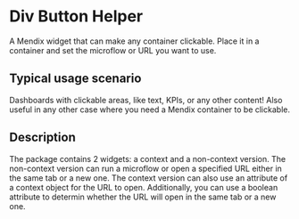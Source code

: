 # Div Button Helper
A Mendix widget that can make any container clickable. Place it in a container and set the microflow or URL you want to use.

## Typical usage scenario

Dashboards with clickable areas, like text, KPIs, or any other content! Also useful in any other case where you need a Mendix container to be clickable.
 
## Description

The package contains 2 widgets: a context and a non-context version. The non-context version can run a microflow or open a specified URL either in the same tab or a new one. The context version can also use an attribute of a context object for the URL to open. Additionally, you can use a boolean attribute to determin whether the URL will open in the same tab or a new one.
